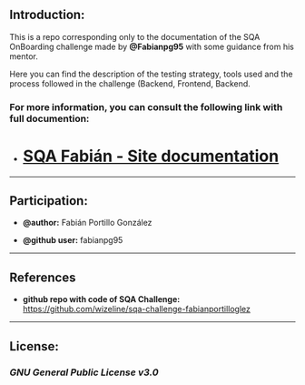 ## **Introduction**:
This is a repo corresponding only to the documentation of the SQA OnBoarding challenge made by **@Fabianpg95** with some guidance from his mentor. 

Here you can find the description of the testing strategy, tools used and the process followed in the challenge (Backend, Frontend, Backend. 

### For more information, you can consult the following link with full documention:

* # [**SQA Fabián - Site documentation**](https://wizeline.github.io/sqa-challenge-doc-fabianportilloglez/)

___
## **Participation:** 
* **@author:** Fabián Portillo González 

* **@github user:** fabianpg95

___ 
## **References**

* **github repo with code of SQA Challenge:** https://github.com/wizeline/sqa-challenge-fabianportilloglez
___
## **License**:
### *GNU General Public License v3.0*
